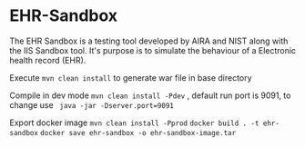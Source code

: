 # EHR-Sandbox
The EHR Sandbox is a testing tool developed by AIRA and NIST along with the IIS Sandbox tool.
It's purpose is to simulate the behaviour of a Electronic health record (EHR).

Execute ``mvn clean install`` to generate war file in base directory

Compile in dev mode ``mvn clean install -Pdev``
, default run port is 9091, to change use `` java -jar -Dserver.port=9091``


Export docker image ``mvn clean install -Pprod`` ``docker build . -t ehr-sandbox`` ``docker save ehr-sandbox -o ehr-sandbox-image.tar``